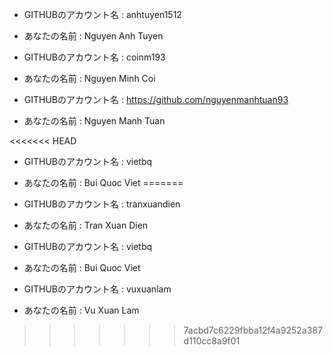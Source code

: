 
- GITHUBのアカウント名 : anhtuyen1512
- あなたの名前 : Nguyen Anh Tuyen

- GITHUBのアカウント名 : coinm193
- あなたの名前 : Nguyen Minh Coi

- GITHUBのアカウント名 : https://github.com/nguyenmanhtuan93
- あなたの名前 : Nguyen Manh Tuan

<<<<<<< HEAD
- GITHUBのアカウント名 : vietbq
- あなたの名前 : Bui Quoc Viet
=======
- GITHUBのアカウント名 : tranxuandien
- あなたの名前 : Tran Xuan Dien

- GITHUBのアカウント名 : vietbq
- あなたの名前 : Bui Quoc Viet

- GITHUBのアカウント名 : vuxuanlam
- あなたの名前 : Vu Xuan Lam

>>>>>>> 7acbd7c6229fbba12f4a9252a387d110cc8a9f01
